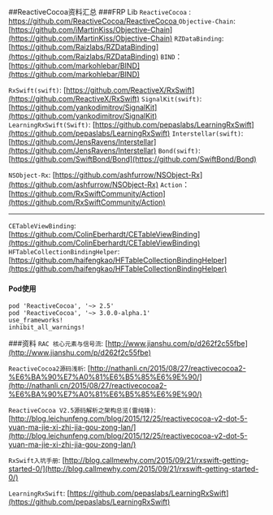 ##ReactiveCocoa资料汇总
###FRP Lib
`ReactiveCocoa` : [https://github.com/ReactiveCocoa/ReactiveCocoa
](https://github.com/ReactiveCocoa/ReactiveCocoa
)
`Objective-Chain`: [https://github.com/iMartinKiss/Objective-Chain](https://github.com/iMartinKiss/Objective-Chain)
`RZDataBinding`: [https://github.com/Raizlabs/RZDataBinding](https://github.com/Raizlabs/RZDataBinding)
`BIND`： [https://github.com/markohlebar/BIND](https://github.com/markohlebar/BIND)

`RxSwift(swift)`: [https://github.com/ReactiveX/RxSwift](https://github.com/ReactiveX/RxSwift)
`SignalKit(swift)`: [https://github.com/yankodimitrov/SignalKit](https://github.com/yankodimitrov/SignalKit)  
`LearningRxSwift(Swift)`: [https://github.com/pepaslabs/LearningRxSwift](https://github.com/pepaslabs/LearningRxSwift)
`Interstellar(swift)`: [https://github.com/JensRavens/Interstellar](https://github.com/JensRavens/Interstellar)
`Bond(swift)`: [https://github.com/SwiftBond/Bond](https://github.com/SwiftBond/Bond)

`NSObject-Rx`: [https://github.com/ashfurrow/NSObject-Rx](https://github.com/ashfurrow/NSObject-Rx)
`Action`：[https://github.com/RxSwiftCommunity/Action](https://github.com/RxSwiftCommunity/Action)

--------
`CETableViewBinding`: [https://github.com/ColinEberhardt/CETableViewBinding](https://github.com/ColinEberhardt/CETableViewBinding)
`HFTableCollectionBindingHelper`: [https://github.com/haifengkao/HFTableCollectionBindingHelper](https://github.com/haifengkao/HFTableCollectionBindingHelper)

#### Pod使用
```objc
pod 'ReactiveCocoa', '~> 2.5'
pod 'ReactiveCocoa', '~> 3.0.0-alpha.1'
use_frameworks!
inhibit_all_warnings!
```

###资料
`RAC 核心元素与信号流`: [http://www.jianshu.com/p/d262f2c55fbe](http://www.jianshu.com/p/d262f2c55fbe)

`ReactiveCocoa2源码浅析`: [http://nathanli.cn/2015/08/27/reactivecocoa2-%E6%BA%90%E7%A0%81%E6%B5%85%E6%9E%90/](http://nathanli.cn/2015/08/27/reactivecocoa2-%E6%BA%90%E7%A0%81%E6%B5%85%E6%9E%90/)

`ReactiveCocoa V2.5源码解析之架构总览(雷纯锋)`: [http://blog.leichunfeng.com/blog/2015/12/25/reactivecocoa-v2-dot-5-yuan-ma-jie-xi-zhi-jia-gou-zong-lan/](http://blog.leichunfeng.com/blog/2015/12/25/reactivecocoa-v2-dot-5-yuan-ma-jie-xi-zhi-jia-gou-zong-lan/)

`RxSwift入坑手册`: [http://blog.callmewhy.com/2015/09/21/rxswift-getting-started-0/](http://blog.callmewhy.com/2015/09/21/rxswift-getting-started-0/)

`LearningRxSwift`: [https://github.com/pepaslabs/LearningRxSwift](https://github.com/pepaslabs/LearningRxSwift)


